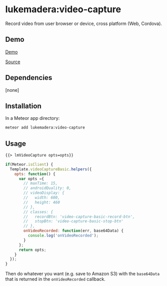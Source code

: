 # lukemadera:video-capture

Record video from user browser or device, cross platform (Web, Cordova).


## Demo

[Demo](http://lukemadera-packages.meteor.com/video-capture-basic)

[Source](https://github.com/lukemadera/meteor-packages/tree/master/video-capture/basic)


## Dependencies

[none]


## Installation

In a Meteor app directory:
```bash
meteor add lukemadera:video-capture
```


## Usage

```html
{{> lmVideoCapture opts=opts}}
```

```js
if(Meteor.isClient) {
  Template.videoCaptureBasic.helpers({
    opts: function() {
      var opts ={
        // maxTime: 15,
        // androidQuality: 0,
        // videoDisplay: {
        //   width: 600,
        //   height: 460
        // },
        // classes: {
        //   recordBtn: 'video-capture-basic-record-btn',
        //   stopBtn: 'video-capture-basic-stop-btn'
        // },
        onVideoRecorded: function(err, base64Data) {
          console.log('onVideoRecorded');
        }
      };
      return opts;
    }
  });
}
```

Then do whatever you want (e.g. save to Amazon S3) with the `base64Data` that is returned in the `onVideoRecorded` callback.
